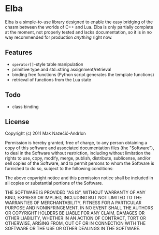 Elba
====

Elba is a simple-to-use library designed to enable the easy bridging of the
chasm between the worlds of C++ and Lua. Elba is only partially complete at the
moment, not properly tested and lacks documentation, so it is in no way
recommended for production *anything* right now.

Features
--------

* `operator[]`-style table manipulation
* primitive type and std::string assignment/retrieval
* binding free functions (Python script generates the template functions)
* retrieval of functions from the Lua state

Todo
----

* class binding

License
-------

Copyright (c) 2011 Mak Nazečić-Andrlon

Permission is hereby granted, free of charge, to any person obtaining a copy of
this software and associated documentation files (the "Software"), to deal in
the Software without restriction, including without limitation the rights to
use, copy, modify, merge, publish, distribute, sublicense, and/or sell copies of
the Software, and to permit persons to whom the Software is furnished to do so,
subject to the following conditions:

The above copyright notice and this permission notice shall be included in all
copies or substantial portions of the Software.

THE SOFTWARE IS PROVIDED "AS IS", WITHOUT WARRANTY OF ANY KIND, EXPRESS OR
IMPLIED, INCLUDING BUT NOT LIMITED TO THE WARRANTIES OF MERCHANTABILITY, FITNESS
FOR A PARTICULAR PURPOSE AND NONINFRINGEMENT. IN NO EVENT SHALL THE AUTHORS OR
COPYRIGHT HOLDERS BE LIABLE FOR ANY CLAIM, DAMAGES OR OTHER LIABILITY, WHETHER
IN AN ACTION OF CONTRACT, TORT OR OTHERWISE, ARISING FROM, OUT OF OR IN
CONNECTION WITH THE SOFTWARE OR THE USE OR OTHER DEALINGS IN THE SOFTWARE.

